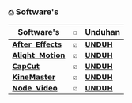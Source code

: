 ### `⎙` Software's
|Software's|`☐`|Unduhan|
|-|-|-|
|[`𝗔𝗳𝘁𝗲𝗿 𝗘𝗳𝗳𝗲𝗰𝘁𝘀`]()|`☑`|[`𝗨𝗡𝗗𝗨𝗛`]()|
|[`𝗔𝗹𝗶𝗴𝗵𝘁 𝗠𝗼𝘁𝗶𝗼𝗻`]()|`☑`|[`𝗨𝗡𝗗𝗨𝗛`]()|
|[`𝗖𝗮𝗽𝗖𝘂𝘁`]()|`☑`|[`𝗨𝗡𝗗𝗨𝗛`]()|
|[`𝗞𝗶𝗻𝗲𝗠𝗮𝘀𝘁𝗲𝗿`]()|`☑`|[`𝗨𝗡𝗗𝗨𝗛`]()|
|[`𝗡𝗼𝗱𝗲 𝗩𝗶𝗱𝗲𝗼`]()|`☑`|[`𝗨𝗡𝗗𝗨𝗛`]()|
